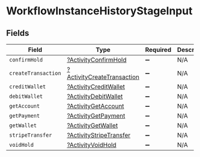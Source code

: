 # WorkflowInstanceHistoryStageInput


## Fields

| Field                                                                          | Type                                                                           | Required                                                                       | Description                                                                    |
| ------------------------------------------------------------------------------ | ------------------------------------------------------------------------------ | ------------------------------------------------------------------------------ | ------------------------------------------------------------------------------ |
| `confirmHold`                                                                  | [?ActivityConfirmHold](../../models/shared/ActivityConfirmHold.md)             | :heavy_minus_sign:                                                             | N/A                                                                            |
| `createTransaction`                                                            | [?ActivityCreateTransaction](../../models/shared/ActivityCreateTransaction.md) | :heavy_minus_sign:                                                             | N/A                                                                            |
| `creditWallet`                                                                 | [?ActivityCreditWallet](../../models/shared/ActivityCreditWallet.md)           | :heavy_minus_sign:                                                             | N/A                                                                            |
| `debitWallet`                                                                  | [?ActivityDebitWallet](../../models/shared/ActivityDebitWallet.md)             | :heavy_minus_sign:                                                             | N/A                                                                            |
| `getAccount`                                                                   | [?ActivityGetAccount](../../models/shared/ActivityGetAccount.md)               | :heavy_minus_sign:                                                             | N/A                                                                            |
| `getPayment`                                                                   | [?ActivityGetPayment](../../models/shared/ActivityGetPayment.md)               | :heavy_minus_sign:                                                             | N/A                                                                            |
| `getWallet`                                                                    | [?ActivityGetWallet](../../models/shared/ActivityGetWallet.md)                 | :heavy_minus_sign:                                                             | N/A                                                                            |
| `stripeTransfer`                                                               | [?ActivityStripeTransfer](../../models/shared/ActivityStripeTransfer.md)       | :heavy_minus_sign:                                                             | N/A                                                                            |
| `voidHold`                                                                     | [?ActivityVoidHold](../../models/shared/ActivityVoidHold.md)                   | :heavy_minus_sign:                                                             | N/A                                                                            |